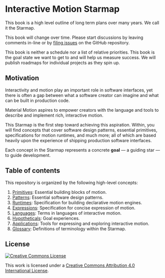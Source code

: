 # Interactive Motion Starmap

This book is a high level outline of long term plans over many years. We call it the Starmap.

This book will change over time. Please start discussions by leaving comments in-line or by [filing issues](https://github.com/material-motion/material-motion-starmap/issues/) on the GitHub repository.

This book is neither a schedule nor a list of relative priorities. This book is the goal state we want to get to and will help us measure success. We will publish roadmaps for individual projects as they spin up.

## Motivation

Interactivity and motion play an important role in software interfaces, yet there is often a gap between what a software creator can imagine and what can be built in production code.

Material Motion aspires to empower creators with the language and tools to describe and implement rich, interactive motion.

This Starmap is the first step toward achieving this aspiration. Within, you will find concepts that cover software design patterns, essential primitives, specifications for motion runtimes, and much more; all of which are based heavily upon the experience of shipping production software interfaces.

Each concept in the Starmap represents a concrete **goal** — a guiding star — to guide development.

## Table of contents

This repository is organized by the following high-level concepts:

1. [Primitives](concepts/primitives.md): Essential building blocks of motion.
1. [Patterns](concepts/patterns.md): Essential software design patterns.
1. [Runtimes](concepts/runtimes.md): Specification for building declarative motion engines.
1. [Expressions](concepts/expressions.md): Specification for concise expression of motion.
1. [Languages](concepts/languages.md): Terms in languages of interactive motion.
1. [Hypotheticals](concepts/hypotheticals.md): Goal experiences.
1. [Applications](concepts/applications.md): Tools for expressing and exploring interactive motion.
1. [Glossary](concepts/glossary.md): Definitions of terminology within the Starmap.

## License

[![Creative Commons License](https://i.creativecommons.org/l/by/4.0/88x31.png)](http://creativecommons.org/licenses/by/4.0/)

This work is licensed under a [Creative Commons Attribution 4.0 International License](http://creativecommons.org/licenses/by/4.0/).